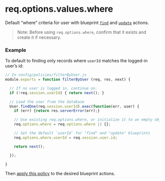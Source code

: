 # req.options.values.where

Default &ldquo;where&rdquo; criteria for user with blueprint [`find`](http://sailsjs.org/documentation/reference/blueprint-api/Find.html) and [`update`](http://sailsjs.org/documentation/reference/blueprint-api/Update.html) actions.

> Note: Before using `req.options.where`, confirm that it exists and create it if necessary.

### Example

To default to finding only records where `userId` matches the logged-in user&rsquo;s id:

```javascript
// In config/policies/filterByUser.js
module.exports = function filterByUser (req, res, next) {

  // If no user is logged in, continue on.
  if (!req.session.userId) { return next(); }

  // Load the user from the database
  User.findOne(req.session.userId).exec(function(err, user) {
    if (err) {return res.serverError(err);}

    // Use existing req.options.where, or initialize it to an empty object
    req.options.where = req.options.where || {};

    // Set the default `userId` for "find" and "update" blueprints
    req.options.where.userId = req.session.user.id;

    return next();

  });

}
```

Then [apply this policy](http://sailsjs.org/documentation/concepts/Policies?q=to-apply-a-policy-to-a-specific-controller-action) to the desired blueprint actions.

<docmeta name="displayName" value="req.options.where">
